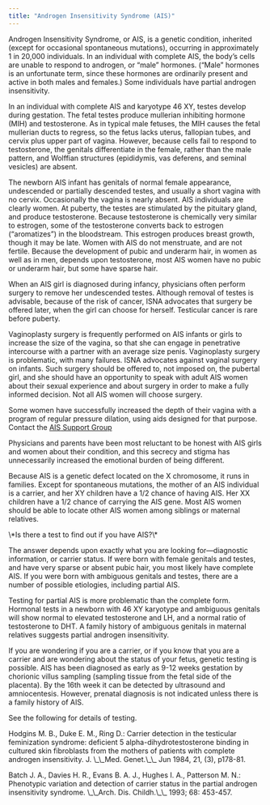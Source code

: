 ```yaml
---
title: "Androgen Insensitivity Syndrome (AIS)"
---
```


<p>Androgen Insensitivity Syndrome, or <span class="caps">AIS</span>, is a genetic condition, inherited (except for occasional spontaneous mutations), occurring in approximately 1 in 20,000 individuals. In an individual with complete <span class="caps">AIS</span>, the body&#8217;s cells are unable to respond to androgen, or &#8220;male&#8221; hormones. (&#8220;Male&#8221; hormones is an unfortunate term, since these hormones are ordinarily present and active in both males and females.) Some individuals have partial androgen insensitivity.  </p>

<p>In an individual with complete <span class="caps">AIS</span> and karyotype 46 XY, testes develop during gestation. The fetal testes produce mullerian inhibiting hormone (<span class="caps">MIH</span>) and testosterone. As in typical male fetuses, the <span class="caps">MIH</span> causes the fetal mullerian ducts to regress, so the fetus lacks uterus, fallopian tubes, and cervix plus upper part of vagina. However, because cells fail to respond to testosterone, the genitals differentiate in the female, rather than the male pattern, and Wolffian structures (epididymis, vas deferens, and seminal vesicles) are absent.  </p>

<p>The newborn <span class="caps">AIS</span> infant has genitals of normal female appearance, undescended or partially descended testes, and usually a short vagina with no cervix. Occasionally the vagina is nearly absent. <span class="caps">AIS</span> individuals are clearly women. At puberty, the testes are stimulated by the pituitary gland, and produce testosterone. Because testosterone is chemically very similar to estrogen, some of the testosterone converts back to estrogen (&#8220;aromatizes&#8221;) in the bloodstream. This estrogen produces breast growth, though it may be late. Women with <span class="caps">AIS</span> do not menstruate, and are not fertile. Because the development of pubic and underarm hair, in women as well as in men, depends upon testosterone, most <span class="caps">AIS</span> women have no pubic or underarm hair, but some have sparse hair.  </p>

<p>When an <span class="caps">AIS</span> girl is diagnosed during infancy, physicians often perform surgery to remove her undescended testes. Although removal of testes is advisable, because of the risk of cancer, <span class="caps">ISNA</span> advocates that surgery be offered later, when the girl can choose for herself. Testicular cancer is rare before puberty.  </p>

<p>Vaginoplasty surgery is frequently performed on <span class="caps">AIS</span> infants or girls to increase the size of the vagina, so that she can engage in penetrative intercourse with a partner with an average size penis. Vaginoplasty surgery is problematic, with many failures. <span class="caps">ISNA</span> advocates against vaginal surgery on infants. Such surgery should be offered to, not imposed on, the pubertal girl, and she should have an opportunity to speak with adult <span class="caps">AIS</span> women about their sexual experience and about surgery in order to make a fully informed decision. Not all <span class="caps">AIS</span> women will choose surgery.  </p>

<p>Some women have successfully increased the depth of their vagina with a program of regular pressure dilation, using aids designed for that purpose. Contact the <a href="http://www.medhelp.org/ais/"><span class="caps">AIS</span> Support Group</a>  </p>

<p>Physicians and parents have been most reluctant to be honest with <span class="caps">AIS</span> girls and women about their condition, and this secrecy and stigma has unnecessarily increased the emotional burden of being different.  </p>

<p>Because <span class="caps">AIS</span> is a genetic defect located on the X chromosome, it runs in families. Except for spontaneous mutations, the mother of an <span class="caps">AIS</span> individual is a carrier, and her XY children have a 1/2 chance of having <span class="caps">AIS</span>. Her XX children have a 1/2 chance of carrying the <span class="caps">AIS</span> gene. Most <span class="caps">AIS</span> women should be able to locate other <span class="caps">AIS</span> women among siblings or maternal relatives.  </p>

<p>\*Is there a test to find out if you have <span class="caps">AIS</span>?\*  </p>

<p>The answer depends upon exactly what you are looking for&#8212;diagnostic information, or carrier status. If were born with female genitals and testes, and have very sparse or absent pubic hair, you most likely have complete <span class="caps">AIS</span>. If you were born with ambiguous genitals and testes, there are a number of possible etiologies, including partial <span class="caps">AIS</span>.  </p>

<p>Testing for partial <span class="caps">AIS</span> is more problematic than the complete form. Hormonal tests in a newborn with 46 XY karyotype and ambiguous genitals will show normal to elevated testosterone and LH, and a normal ratio of testosterone to <span class="caps">DHT</span>. A family history of ambiguous genitals in maternal relatives suggests partial androgen insensitivity.  </p>

<p>If you are wondering if you are a carrier, or if you know that you are a carrier and are wondering about the status of your fetus, genetic testing is possible. <span class="caps">AIS</span> has been diagnosed as early as 9-12 weeks gestation by chorionic villus sampling (sampling tissue from the fetal side of the placenta). By the 16th week it can be detected by ultrasound and amniocentesis. However, prenatal diagnosis is not indicated unless there is a family history of <span class="caps">AIS</span>.  </p>

<p>See the following for details of testing.  </p>

<p>Hodgins M. B., Duke E. M., Ring D.: Carrier detection in the testicular feminization syndrome: deficient 5 alpha-dihydrotestosterone binding in cultured skin fibroblasts from the mothers of patients with complete androgen insensitivity. J. \_\_Med. Genet.\_\_ Jun 1984, 21, (3), p178-81.  </p>

<p>Batch J. A., Davies H. R., Evans B. A. J., Hughes I. A., Patterson M. N.: Phenotypic variation and detection of carrier status in the partial androgen insensitivity syndrome. \_\_Arch. Dis. Childh.\_\_ 1993; 68: 453-457.</p>